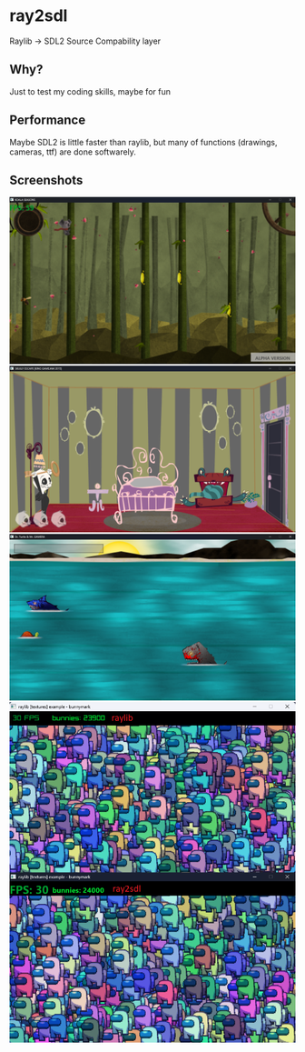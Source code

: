 # ray2sdl
Raylib -> SDL2 Source Compability layer
## Why?
Just to test my coding skills, maybe for fun
## Performance
Maybe SDL2 is little faster than raylib, but many of functions (drawings, cameras, ttf) are done softwarely.
## Screenshots
![Screen1](assets/screen1.png) <br />
![Screen2](assets/screen2.png) <br />
![Screen3](assets/screen3.png) <br />
![Screen4](assets/screen4.png)
